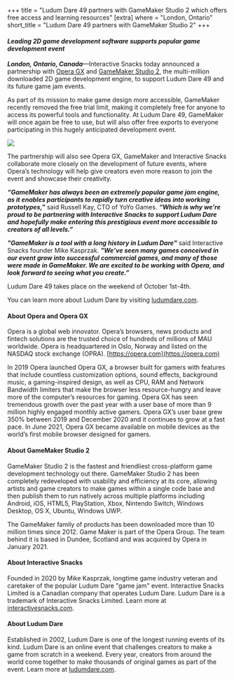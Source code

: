 +++
title = "Ludum Dare 49 partners with GameMaker Studio 2 which offers free access and learning resources"
[extra]
where = "London, Ontario"
short_title = "Ludum Dare 49 partners with GameMaker Studio 2"
+++
#### _Leading 2D game development software supports popular game development event_

**_London, Ontario, Canada_**—Interactive Snacks today announced a partnership with [Opera GX](https://www.opera.com/gx) and [GameMaker Studio 2](https://opr.as/gm-ld49), the multi-million downloaded 2D game development engine, to support Ludum Dare 49 and its future game jam events.

As part of its mission to make game design more accessible, GameMaker recently removed the free trial limit, making it completely free for anyone to access its powerful tools and functionality. At Ludum Dare 49, GameMaker will once again be free to use, but will also offer free exports to everyone participating in this hugely anticipated development event.

![](/sponsors/gamemaker/gamemaker-x-ludumdare.png)

The partnership will also see Opera GX, GameMaker and Interactive Snacks collaborate more closely on the development of future events, where Opera’s technology will help give creators even more reason to join the event and showcase their creativity.

**_“GameMaker has always been an extremely popular game jam engine, as it enables participants to rapidly turn creative ideas into working prototypes,”_** said Russell Kay, CTO of YoYo Games. **_“Which is why we’re proud to be partnering with Interactive Snacks to support Ludum Dare and hopefully make entering this prestigious event more accessible to creators of all levels.”_**

**_"GameMaker is a tool with a long history in Ludum Dare"_** said Interactive Snacks founder Mike Kasprzak. **_"We’ve seen many games conceived in our event grow into successful commercial games, and many of those were made in GameMaker. We are excited to be working with Opera, and look forward to seeing what you create.”_**

Ludum Dare 49 takes place on the weekend of October 1st-4th.

You can learn more about Ludum Dare by visiting [ludumdare.com](https://ludumdare.com).

#### About Opera and Opera GX
Opera is a global web innovator. Opera’s browsers, news products and fintech solutions are the trusted choice of hundreds of millions of MAU worldwide. Opera is headquartered in Oslo, Norway and listed on the NASDAQ stock exchange (OPRA). [https://opera.com](https://opera.com)

In 2019 Opera launched Opera GX, a browser built for gamers with features that include countless customization options, sound effects, background music, a gaming-inspired design, as well as CPU, RAM and Network Bandwidth limiters that make the browser less resource-hungry and leave more of the computer’s resources for gaming. Opera GX has seen tremendous growth over the past year with a user base of more than 9 million highly engaged monthly active gamers. Opera GX’s user base grew 350% between 2019 and December 2020 and it continues to grow at a fast pace. In June 2021, Opera GX became available on mobile devices as the world’s first mobile browser designed for gamers.

#### About GameMaker Studio 2
GameMaker Studio 2 is the fastest and friendliest cross-platform game development technology out there. GameMaker Studio 2 has been completely redeveloped with usability and efficiency at its core, allowing artists and game creators to make games within a single code base and then publish them to run natively across multiple platforms including Android, iOS, HTML5, PlayStation, Xbox, Nintendo Switch, Windows Desktop, OS X, Ubuntu, Windows UWP.

The GameMaker family of products has been downloaded more than 10 million times since 2012. Game Maker is part of the Opera Group. The team behind it is based in Dundee, Scotland and was acquired by Opera in January 2021.

#### About Interactive Snacks
Founded in 2020 by Mike Kasprzak, longtime game industry veteran and caretaker of the popular Ludum Dare "game jam" event. Interactive Snacks Limited is a Canadian company that operates Ludum Dare. Ludum Dare is a trademark of Interactive Snacks Limited. Learn more at [interactivesnacks.com](https://interactivesnacks.com).

#### About Ludum Dare
Established in 2002, Ludum Dare is one of the longest running events of its kind. Ludum Dare is an online event that challenges creators to make a game from scratch in a weekend. Every year, creators from around the world come together to make thousands of original games as part of the event. Learn more at [ludumdare.com](https://ludumdare.com).
